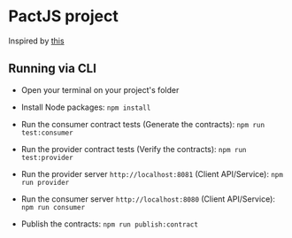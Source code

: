 # PactJS project

Inspired by [this](https://testautomationu.applitools.com/pact-contract-tests/)

## Running via CLI

- Open your terminal on your project's folder

- Install Node packages:
`npm install`

- Run the consumer contract tests (Generate the contracts):
`npm run test:consumer`

- Run the provider contract tests (Verify the contracts):
`npm run test:provider`

- Run the provider server  `http://localhost:8081`  (Client API/Service):
`npm run provider`

- Run the consumer server `http://localhost:8080` (Client API/Service):
`npm run consumer`

- Publish the contracts:
`npm run publish:contract`
  